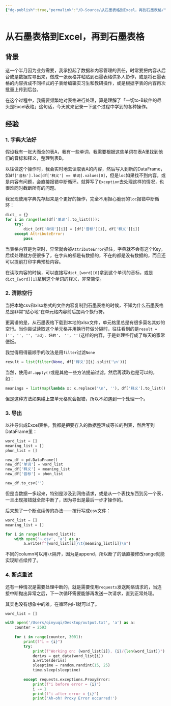 ```yaml
---
{"dg-publish":true,"permalink":"/D-Source/从石墨表格到Excel，再到石墨表格/","created":"2022-10-12T18:02:53.000+08:00"}
---
```


# 从石墨表格到Excel，再到石墨表格

## 背景
这一个半月因为业务需要，我承担起了数据和内容管理的责任，时常要把内容从后台或是数据库导出来，做成一张表格并粘贴到石墨表格供多人协作，或是将石墨表格的内容拆成不同样式的子表给编辑实习生和教研操作，或是根据字表的内容再次批量上传到后台。

在这个过程中，我需要频繁地对表格进行处理，算是理解了「一切to-B软件的尽头是Excel表格」这句话，今天就来记录一下这个过程中学到的各种操作。


## 经验
### 1. 字典大法好
假设我有一张大而全的表A，我有一些单词，我需要根据这些单词在表A里找到他们的音标和释义，整理到表B。

以往做这个操作时，我会实时地去读取表A的内容，然后写入到新的DataFrame，如`df['音标'].loc[df['释义'] == 单词].values[0]`，但是`loc`如果找不到内容，或是内容有问题，会直接报错中断循环。就算写了`Exception`去处理这样的情况，也很难同时截断所有的问题。

我发现使用字典先存起来是个更好的操作，完全不用担心脆弱的`loc`报错中断循环：
```Python
dict_ = {}  
for i in range(len(df['单词'].to_list())):  
    try:  
        dict_[df['单词'][i]] = [df['音标'][i], df['释义'][i]]
    except AttributeError:  
        pass
```

当表格内容是为空时，异常就会被`AttributeError`抓住，字典就不会有这个Key，后续处理就方便很多了，在字典的都是有数据的，不在的都是没有数据的，而且还可以提前打印字典预检内容。

在读取内容的时候，可以直接写`dict_[word][0]`拿到这个单词的音标，或是`dict_[word][1]`拿到这个单词的释义，非常简便。


### 2. 清除空行
当把本地csv和xlsx格式的文件内容复制到石墨表格的时候，不知为什么石墨表格总是非常“贴心地”在单元格内容前后加两个换行符。

更离谱的是，从石墨表格下载到本地的xlsx文件，单元格里总是有很多莫名其妙的空行。当你尝试读取这个单元格并用换行符做分隔时，往往看到的是`result = ['', '', '', 'adj. 好的'， '', '']`这样的内容，于是处理空行成了每天的家常便饭。

我觉得用得最顺手的改法是用`filter`过滤`None`
```Python
result = list(filter(None, df['释义'][i].split('\n')))
```

当然，使用`df.apply()`或是其他一些方法提前过滤，然后再读取也是可以的，如：
```Python
meanings = list(map(lambda x: x.replace('\n', ''), df['释义'].to_list()))
```
但是这种方法如果碰上空单元格就会报错，所以不如遇到一个处理一个。


### 3. 导出
以往导出成Excel表格，我都是把要存入的数据整理成等长的列表，然后写到DataFrame里：
```Python
word_list = []
meaning_list = []
phon_list = []

new_df = pd.DataFrame()
new_df['单词'] = word_list
new_df['释义'] = meaning_list
new_df['音标'] = phon_list 

new_df.to_csv('')
```
但是当数据一多起来，特别是涉及到网络请求，或是从一个表找东西到另一个表，一旦出现报错就全部中断了，因为导出是最后一步才操作的。

后来想了一个断点续传的办法——按行写成csv文件：
```Python
word_list = []
meaning_list = []

for i in range(len(word_list)):
	with open('~.csv', 'a') as a:
		a.write(f"{word_list[i]}\t{meaning_list[i]}\n")
```
不同的column可以用`\t`隔开，因为是append，所以断了的话直接修改range就能实现断点续传了。


### 4. 断点重试
还有一种情况是需要处理中断的，就是需要使用`requests`发送网络请求的，当连接中断抛出异常之后，下一次循环需要能够再发送一次请求，直到正常处理。

其实也没有想象中的难，在循环内i-1就可以了。
```Python
word_list = []

with open('/Users/qinyuqi/Desktop/output.txt', 'a') as a:  
    counter = 2593  
  
    for i in range(counter, 3001):  
        print(f"i = {i}")  
        try:  
            print(f"Working on: {word_list[i]}, {i}/{len(word_list)}")  
            derivs = get_data(word_list[i])  
            a.write(derivs)  
            sleeptime = random.randint(15, 25)  
            time.sleep(sleeptime)  
  
        except requests.exceptions.ProxyError:  
            print(f"i before error = {i}")  
            i -= 1  
            print(f"i after error = {i}")  
            print('Ah-oh! Proxy Error occurred!')
```